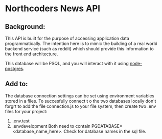 # Northcoders News API

## Background:

This API is built for the purpose of accessing application data programmatically. The intention here is to mimic the building of a real world backend service (such as reddit) which should provide this information to the front end architecture.

This database will be PSQL, and you will interact with it using [node-postgres](https://node-postgres.com/).

## Add to:

The database connection settings can be set using environment variables stored in a files. To succesfully connect t o the two databases locally don't forgrt to add the file connection.js to your file system, then create two .env files for your project:

1. .env.test
2. .envdevelopment
   Both need to contain PGDATABASE=<database_name_here>. Check for database names in the sql file.
